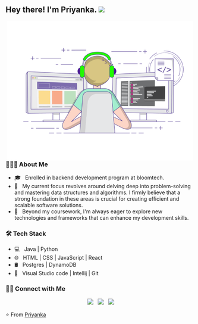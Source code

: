 <h2> Hey there! I'm Priyanka. <img src="https://github.com/souvikguria98/souvikguria98/blob/master/Hi.gif" width="25"></h2>
<img align="right" alt="GIF" src="https://raw.githubusercontent.com/devSouvik/devSouvik/master/gif3.gif" width="500"/>

<h3> 👨🏻‍💻 About Me </h3>

- 🎓 &nbsp; Enrolled in backend development program at bloomtech.
- 🔭 &nbsp;  My current focus revolves around delving deep into problem-solving and mastering data structures and algorithms. I firmly believe that a strong foundation in these areas is crucial for creating 
             efficient and scalable software solutions.
- 🤔 &nbsp; Beyond my coursework, I'm always eager to explore new technologies and frameworks that can enhance my development skills.
  

<h3>🛠 Tech Stack</h3>

- 💻 &nbsp; Java | Python
- 🌐 &nbsp; HTML | CSS | JavaScript | React
- 🛢 &nbsp; Postgres | DynamoDB
- 🔧 &nbsp; Visual Studio code | Intellij | Git

<h3> 🤝🏻 Connect with Me </h3>

<p align="center">
&nbsp; <a href="mailto:priyanka.2708.sahu@gmail.com" target="_blank" rel="noopener noreferrer"><img src="https://img.icons8.com/plasticine/100/000000/gmail.png"  width="50" /></a>  
&nbsp; <a href="https://www.instagram.com/piyu_26_/" target="_blank" rel="noopener noreferrer"><img src="https://img.icons8.com/plasticine/100/000000/instagram-new.png" width="50" /></a>  
&nbsp; <a href="https://www.linkedin.com/in/priyankasahu27/" target="_blank" rel="noopener noreferrer"><img src="https://img.icons8.com/plasticine/100/000000/linkedin.png" width="50" /></a>
</p>

⭐️ From [Priyanka](https://github.com/sahupriyanka2608)

